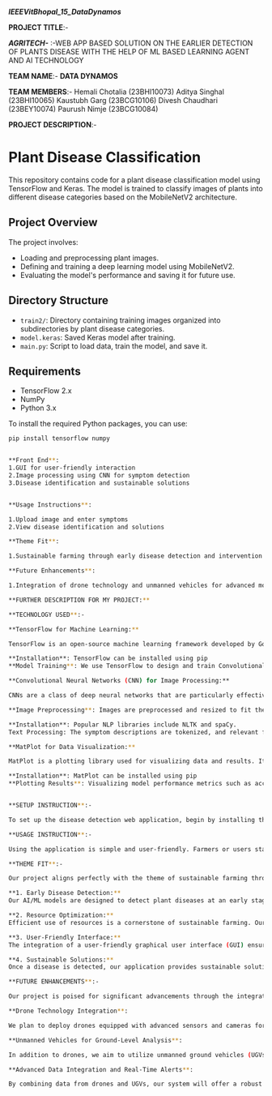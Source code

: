 _**IEEEVitBhopal_15_DataDynamos**_

****PROJECT** **TITLE****:-

_**AGRITECH-**_ :-WEB APP BASED SOLUTION ON THE EARLIER DETECTION OF PLANTS DISEASE WITH THE HELP OF ML BASED LEARNING AGENT AND AI TECHNOLOGY 

**TEAM NAME**:- **DATA DYNAMOS**

**TEAM MEMBERS**:-
Hemali Chotalia (23BHI10073)
Aditya Singhal (23BHI10065)
Kaustubh Garg (23BCG10106)
Divesh Chaudhari (23BEY10074)
Paurush Nimje (23BCG10084)

**PROJECT DESCRIPTION**:-

# Plant Disease Classification

This repository contains code for a plant disease classification model using TensorFlow and Keras. The model is trained to classify images of plants into different disease categories based on the MobileNetV2 architecture.

## Project Overview

The project involves:
- Loading and preprocessing plant images.
- Defining and training a deep learning model using MobileNetV2.
- Evaluating the model's performance and saving it for future use.

## Directory Structure

- `train2/`: Directory containing training images organized into subdirectories by plant disease categories.
- `model.keras`: Saved Keras model after training.
- `main.py`: Script to load data, train the model, and save it.

## Requirements

- TensorFlow 2.x
- NumPy
- Python 3.x

To install the required Python packages, you can use:

```bash
pip install tensorflow numpy


**Front End**:
1.GUI for user-friendly interaction
2.Image processing using CNN for symptom detection
3.Disease identification and sustainable solutions


**Usage Instructions**:

1.Upload image and enter symptoms
2.View disease identification and solutions

**Theme Fit**:

1.Sustainable farming through early disease detection and intervention

**Future Enhancements**:

1.Integration of drone technology and unmanned vehicles for advanced monitoring and sample collection

**FURTHER DESCRIPTION FOR MY PROJECT:**

**TECHNOLOGY USED**:-

**TensorFlow for Machine Learning:** 

TensorFlow is an open-source machine learning framework developed by Google. It is widely used for training and deploying machine learning models, especially neural networks. In our project, TensorFlow serves as the backbone for implementing and training our machine learning models.

**Installation**: TensorFlow can be installed using pip
**Model Training**: We use TensorFlow to design and train Convolutional Neural Networks (CNNs) for image classification. The high-quality labeled dataset is fed into the CNN model, which learns to identify various plant diseases.

**Convolutional Neural Networks (CNN) for Image Processing:**

CNNs are a class of deep neural networks that are particularly effective for image processing tasks. They automatically and adaptively learn spatial hierarchies of features from input images.

**Image Preprocessing**: Images are preprocessed and resized to fit the input dimensions required by the CNN model.

**Installation**: Popular NLP libraries include NLTK and spaCy.
Text Processing: The symptom descriptions are tokenized, and relevant features are extracted.

**MatPlot for Data Visualization:**

MatPlot is a plotting library used for visualizing data and results. It helps in creating plots and graphs that make it easier to understand the performance and outcomes of the machine learning model.

**Installation**: MatPlot can be installed using pip
**Plotting Results**: Visualizing model performance metrics such as accuracy and loss over training epochs.


**SETUP INSTRUCTION**:-

To set up the disease detection web application, begin by installing the necessary dependencies, including TensorFlow, NLP, CNN libraries, and MatPlot. Next, integrate the high-quality labeled dataset into the machine learning model. Deploy the GUI to a web server, ensuring it is accessible to users for inputting images and symptoms. Finally, configure the backend to process the data through the AI/ML model and return accurate results.

**USAGE INSTRUCTION**:-

Using the application is simple and user-friendly. Farmers or users start by accessing the web interface where they can upload a photo of the affected crop and enter any visible symptoms. The AI/ML model then processes this information to identify the disease accurately. Once the diagnosis is complete, the application provides tailored, sustainable solutions to address the identified issues, ensuring effective disease management and crop health improvement.

**THEME FIT**:-

Our project aligns perfectly with the theme of sustainable farming through technological innovation. By leveraging cutting-edge AI/ML models for early disease detection, we provide farmers with the tools they need to minimize crop losses and optimize resource use. This alignment with sustainability and innovation is evident in several key aspects of our project:

**1. Early Disease Detection:**
Our AI/ML models are designed to detect plant diseases at an early stage. Early detection is crucial for preventing the spread of disease and reducing crop losses. By identifying issues before they become severe, farmers can take timely action, which not only saves crops but also reduces the need for extensive use of chemicals and pesticides.

**2. Resource Optimization:**
Efficient use of resources is a cornerstone of sustainable farming. Our application helps farmers optimize the use of water, fertilizers, and pesticides by providing precise recommendations based on the detected diseases and symptoms. 

**3. User-Friendly Interface:**
The integration of a user-friendly graphical user interface (GUI) ensures that our technology is accessible and easy to use for farmers of all technical backgrounds.

**4. Sustainable Solutions:**
Once a disease is detected, our application provides sustainable solutions and approaches to treat the affected plants. These solutions are designed to be environmentally friendly, minimizing harm to the ecosystem while effectively managing crop health.

**FUTURE ENHANCEMENTS**:-

Our project is poised for significant advancements through the integration of cutting-edge drone technology and unmanned vehicles, pushing the boundaries of agricultural innovation.

**Drone Technology Integration**:

We plan to deploy drones equipped with advanced sensors and cameras for real-time aerial surveillance of crop fields. These drones will fly over the fields, capturing high-resolution images and videos to monitor crop health. By using sophisticated image processing algorithms, the drones can detect early signs of disease, pest infestations, and nutrient deficiencies with exceptional accuracy.

**Unmanned Vehicles for Ground-Level Analysis**:

In addition to drones, we aim to utilize unmanned ground vehicles (UGVs) that can traverse the fields autonomously. These vehicles will be equipped with various sensors to collect soil samples, leaf samples, and other plant parts. The UGVs will conduct on-the-spot diagnostics, analyzing soil pH, moisture levels, and nutrient content.

**Advanced Data Integration and Real-Time Alerts**:

By combining data from drones and UGVs, our system will offer a robust and comprehensive monitoring solution. The integration of these technologies will facilitate real-time data analysis and alerts, notifying farmers of potential issues immediately. This proactive approach ensures timely interventions, reducing crop losses and improving overall yield.
